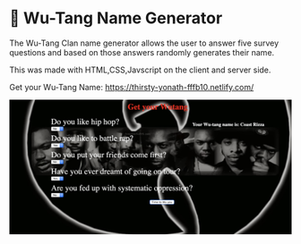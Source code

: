 # 🎤 Wu-Tang Name Generator

The Wu-Tang Clan name generator allows the user to answer five survey questions and based on those answers randomly generates their name. 

This was made with HTML,CSS,Javscript on the client and server side.

Get your Wu-Tang Name: https://thirsty-yonath-fffb10.netlify.com/

![](game.png)

